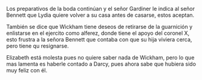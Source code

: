 Los preparativos de la boda continúan y el señor Gardiner le indica al señor Bennett que Lydia quiere volver a su casa antes de casarse, estos aceptan.

También se dice que Wickham tiene deseos de retirarse de la guarnición y enlistarse en el ejercito como alferez, donde tiene el apoyo del coronel X, esto frustra a la señora Bennett que contaba con que su hija viviera cerca, pero tiene qu resignarse.

Elizabeth está molesta pues no quiere saber nada de Wickham, pero lo que mas lamenta es haberle contado a Darcy, pues ahora sabe que hubiera sido muy feliz con él.
